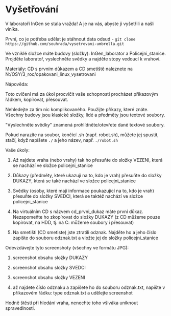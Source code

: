 # Vyšetřování

V laboratoři InGen se stala vražda!
A je na vás, abyste ji vyšetřili a našli viníka.
 

 

První, co je potřeba udělat je stáhnout data odsud - `git clone https://github.com/souhrada/vysetrovani-umbrella.git`

Ve vzniklé složce máte budovy (složky): InGen_laborator a Policejni_stanice. Projděte laboratoř, vyslechněte svědky a najděte stopy vedoucí k vrahovi.

Materiály: CD s prvním důkazem a CD smetiště naleznete na N:/OSY/3_roc/opakovani_linux_vysetrovani

 

Nápověda:

Toto cvičení má za úkol procvičit vaše schopnosti procházet příkazovým řádkem, kopírovat, přesouvat.

Nehledejte za tím nic komplikovaného. Použijte příkazy, které znáte. Všechny budovy jsou klasické složky, lidé a předměty jsou textové soubory.

"Vyslechněte svědky" znamená prohlídněte/otevřete dané textové soubory.

Pokud narazíte na soubor, končící .sh (např. robot.sh), můžete jej spustit, stačí, když napíšete `./` a jeho název, např. `./robot.sh`

 

 

Vaše úkoly:
 

1. Až najdete vraha (nebo vrahy) tak ho přesuňte do složky VEZENI, která se nachází ve složce policejni_stanice

2. Důkazy (předměty, které ukazují na to, kdo je vrah) přesuňte do složky DUKAZY, která se také nachází ve složce policejni_stanice

3. Svědky (osoby, které mají informace poukazující na to, kdo je vrah) přesuňte do složky SVEDCI, která se taktéž nachází ve složce policejni_stanice

4. Na virtuálním CD s názvem cd_prvni_dukaz máte první důkaz. Nezapomeňte ho zkopírovat do složky DUKAZY (z CD můžeme pouze kopírovat, na HDD, tj. na C: můžeme soubory i přesouvat)

5. Na smetišti (CD smetiste) jste ztratili odznak. Najděte ho a jeho číslo zapište do souboru odznak.txt a vložte jej do složky policejni_stanice

 

 

Odevzdávejte tyto screenshoty (všechny ve formátu JPG):
 

1. screenshot obsahu složky DUKAZY

2. screenshot obsahu složky SVEDCI

3. screenshot obsahu složky VEZENI

4. až najdete číslo odznaku a zapíšete ho do souboru odznak.txt, napište v příkazovém řádku: type odznak.txt a udělejte screenshot 

 

 

Hodně štěstí při hledání vraha, nenechte toho všiváka uniknout spravedlnosti.

